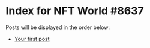 # Index for NFT World #8637
Posts will be displayed in the order below:

- [Your first post](./001-first.md)

